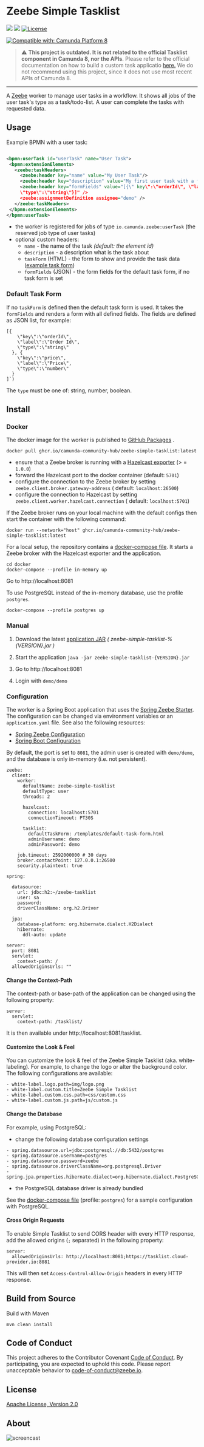 Zeebe Simple Tasklist
=========================

[![](https://img.shields.io/badge/Community%20Extension-An%20open%20source%20community%20maintained%20project-FF4700)](https://github.com/camunda-community-hub/community)
[![](https://img.shields.io/badge/Lifecycle-Deprecated-yellowgreen)](https://github.com/Camunda-Community-Hub/community/blob/main/extension-lifecycle.md#deprecated-)
[![License](https://img.shields.io/badge/License-Apache%202.0-blue.svg)](https://opensource.org/licenses/Apache-2.0)

[![Compatible with: Camunda Platform 8](https://img.shields.io/badge/Compatible%20with-Camunda%20Platform%208-0072Ce)](https://github.com/camunda-community-hub/community/blob/main/extension-lifecycle.md#compatiblilty)

> :warning: **This project is outdated. It is not related to the official Tasklist component in Camunda 8, nor the APIs**. Please refer to the official documentation on how to build a custom task applicatio [here.](https://docs.camunda.io/docs/next/apis-tools/frontend-development/task-applications/introduction-to-task-applications/) We do not recommend using this project, since it does not use most recent APIs of Camunda 8.

---

A [Zeebe](https://zeebe.io) worker to manage user tasks in a workflow. It shows all jobs of
the user task's type as a task/todo-list. A user can complete the tasks with requested data.

## Usage

Example BPMN with a user task:

 ```xml

<bpmn:userTask id="userTask" name="User Task">
  <bpmn:extensionElements>
    <zeebe:taskHeaders>
      <zeebe:header key="name" value="My User Task"/>
      <zeebe:header key="description" value="My first user task with a form field."/>
      <zeebe:header key="formFields" value="[{\" key\":\"orderId\", \"label\":\"Order Id\",
      \"type\":\"string\"}]" />
      <zeebe:assignmentDefinition assignee="demo" />
    </zeebe:taskHeaders>
  </bpmn:extensionElements>
</bpmn:userTask>
 ```  

* the worker is registered for jobs of type `io.camunda.zeebe:userTask` (the reserved job type of user tasks)
* optional custom headers:
    * `name` - the name of the task _(default: the element id)_
    * `description` - a description what is the task about
    * `taskForm` (HTML) - the form to show and provide the task
      data ([example task form](https://github.com/zeebe-io/zeebe-simple-tasklist/blob/master/src/test/resources/custom-task-form.html))
    * `formFields` (JSON) - the form fields for the default task form, if no task form is set

### Default Task Form

If no `taskForm` is defined then the default task form is used. It takes the `formFields` and
renders a form with all defined fields. The fields are defined as JSON list, for example:

```
[{
    \"key\":\"orderId\", 
    \"label\":\"Order Id\", 
    \"type\":\"string\"
  }, {
    \"key\":\"price\", 
    \"label\":\"Price\", 
    \"type\":\"number\"
  }
]`)
```

The `type` must be one of: string, number, boolean.

## Install

### Docker

The docker image for the worker is published
to [GitHub Packages](https://github.com/orgs/camunda-community-hub/packages/container/package/zeebe-simple-tasklist)
.

```
docker pull ghcr.io/camunda-community-hub/zeebe-simple-tasklist:latest
```

* ensure that a Zeebe broker is running with
  a [Hazelcast exporter](https://github.com/camunda-community-hub/zeebe-hazelcast-exporter#install) (>
  = `1.0.0`)
* forward the Hazelcast port to the docker container (default: `5701`)
* configure the connection to the Zeebe broker by setting `zeebe.client.broker.gateway-address` (
  default: `localhost:26500`)
* configure the connection to Hazelcast by setting `zeebe.client.worker.hazelcast.connection` (
  default: `localhost:5701`)

If the Zeebe broker runs on your local machine with the default configs then start the container
with the following command:

```
docker run --network="host" ghcr.io/camunda-community-hub/zeebe-simple-tasklist:latest
```

For a local setup, the repository contains a [docker-compose file](docker/docker-compose.yml). It
starts a Zeebe broker with the Hazelcast exporter and the application.

```
cd docker
docker-compose --profile in-memory up
```

Go to http://localhost:8081

To use PostgreSQL instead of the in-memory database, use the profile `postgres`.

```
docker-compose --profile postgres up
```

### Manual

1. Download the
   latest [application JAR](https://github.com/zeebe-io/zeebe-simple-tasklist/releases) _(
   zeebe-simple-tasklist-%{VERSION}.jar
   )_

1. Start the application
   `java -jar zeebe-simple-tasklist-{VERSION}.jar`

1. Go to http://localhost:8081

1. Login with `demo/demo`

### Configuration

The worker is a Spring Boot application that uses
the [Spring Zeebe Starter](https://github.com/zeebe-io/spring-zeebe). The configuration can be
changed via environment variables or an `application.yaml` file. See also the following resources:

* [Spring Zeebe Configuration](https://github.com/zeebe-io/spring-zeebe#configuring-zeebe-connection)
* [Spring Boot Configuration](https://docs.spring.io/spring-boot/docs/current/reference/html/spring-boot-features.html#boot-features-external-config)

By default, the port is set to `8081`, the admin user is created with `demo/demo`, and the database
is only in-memory (i.e. not persistent).

```
zeebe:
  client:
    worker:
      defaultName: zeebe-simple-tasklist
      defaultType: user
      threads: 2
    
      hazelcast:
        connection: localhost:5701
        connectionTimeout: PT30S
    
      tasklist:
        defaultTaskForm: /templates/default-task-form.html
        adminUsername: demo
        adminPassword: demo

    job.timeout: 2592000000 # 30 days
    broker.contactPoint: 127.0.0.1:26500
    security.plaintext: true

spring:

  datasource:
    url: jdbc:h2:~/zeebe-tasklist
    user: sa
    password:
    driverClassName: org.h2.Driver

  jpa:
    database-platform: org.hibernate.dialect.H2Dialect
    hibernate:
      ddl-auto: update

server:
  port: 8081
  servlet:
    context-path: /  
  allowedOriginsUrls: ""
```

#### Change the Context-Path

The context-path or base-path of the application can be changed using the following property:

``` 
server:
  servlet:
    context-path: /tasklist/
```

It is then available under http://localhost:8081/tasklist.

#### Customize the Look & Feel

You can customize the look & feel of the Zeebe Simple Tasklist (aka. white-labeling). For example, to change the logo or
alter the background color. The following configurations are available:

```
- white-label.logo.path=img/logo.png
- white-label.custom.title=Zeebe Simple Tasklist
- white-label.custom.css.path=css/custom.css
- white-label.custom.js.path=js/custom.js
```

#### Change the Database

For example, using PostgreSQL:

* change the following database configuration settings

```
- spring.datasource.url=jdbc:postgresql://db:5432/postgres
- spring.datasource.username=postgres
- spring.datasource.password=zeebe
- spring.datasource.driverClassName=org.postgresql.Driver
- spring.jpa.properties.hibernate.dialect=org.hibernate.dialect.PostgreSQLDialect
```

* the PostgreSQL database driver is already bundled

See the [docker-compose file](docker/docker-compose.yml) (profile: `postgres`) for a sample
configuration with PostgreSQL.

#### Cross Origin Requests

To enable Simple Tasklist to send CORS header with every HTTP response,
add the allowed origins (`;` separated) in the following property:

``` 
server:
  allowedOriginsUrls: http://localhost:8081;https://tasklist.cloud-provider.io:8081
```

This will then set ```Access-Control-Allow-Origin``` headers in every HTTP response.

## Build from Source

Build with Maven

`mvn clean install`

## Code of Conduct

This project adheres to the Contributor Covenant [Code of
Conduct](/CODE_OF_CONDUCT.md). By participating, you are expected to uphold
this code. Please report unacceptable behavior to code-of-conduct@zeebe.io.

## License

[Apache License, Version 2.0](/LICENSE)

## About

![screencast](docs/zeebe-simple-tasklist.gif)
